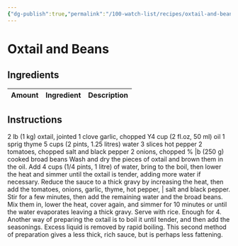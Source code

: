 ```yaml
---
{"dg-publish":true,"permalink":"/100-watch-list/recipes/oxtail-and-beans/","tags":["recipe"]}
---
```


# Oxtail and Beans    
## Ingredients

| Amount        | Ingredient    | Description    |
| ------------- | ------------- | -------------- |

## Instructions

2 lb (1 kg) oxtail, jointed 1 clove garlic, chopped
Y4 cup (2 fl.oz, 50 ml) oil 1 sprig thyme
5 cups (2 pints, 1.25 litres) water 3 slices hot pepper
2 tomatoes, chopped salt and black pepper
2 onions, chopped % |b (250 g) cooked broad beans
Wash and dry the pieces of oxtail and brown them in the oil. Add
4 cups (1/4 pints, 1 litre) of water, bring to the boil, then lower the
heat and simmer until the oxtail is tender, adding more water if
necessary. Reduce the sauce to a thick gravy by increasing the
heat, then add the tomatoes, onions, garlic, thyme, hot pepper, |
salt and black pepper. Stir for a few minutes, then add the
remaining water and the broad beans. Mix them in, lower the
heat, cover again, and simmer for 10 minutes or until the water
evaporates leaving a thick gravy. Serve with rice. Enough for 4.
Another way of preparing the oxtail is to boil it until tender,
and then add the seasonings. Excess liquid is removed by rapid
boiling. This second method of preparation gives a less thick, rich
sauce, but is perhaps less fattening.